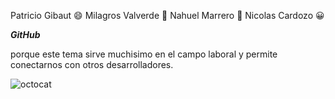 Patricio Gibaut   :smile:
Milagros Valverde :honeybee:
Nahuel Marrero :space_invader:
Nicolas Cardozo :grinning:

***GitHub***

porque este tema sirve muchisimo en el campo laboral y permite conectarnos con otros desarrolladores.
 
![octocat](https://myoctocat.com/assets/images/base-octocat.svg)
